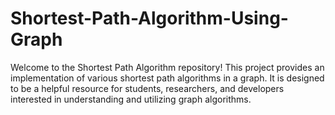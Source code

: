 # Shortest-Path-Algorithm-Using-Graph
Welcome to the Shortest Path Algorithm repository! This project provides an implementation of various shortest path algorithms in a graph. It is designed to be a helpful resource for students, researchers, and developers interested in understanding and utilizing graph algorithms.
